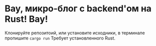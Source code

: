 # Вау, микро-блог с backend'ом на Rust! Вау!
Клонируйте репозитоий, или установите исходники, в терминале пропишите 
``cargo run``
Требует установленного Rust.